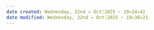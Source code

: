 ```yaml
---
date created: Wednesday, 22nd ✦ Oct┆2025 ➣ 19▫24▫42 
date modified: Wednesday, 22nd ✦ Oct┆2025 ➣ 19▫38▫21 
---
```

